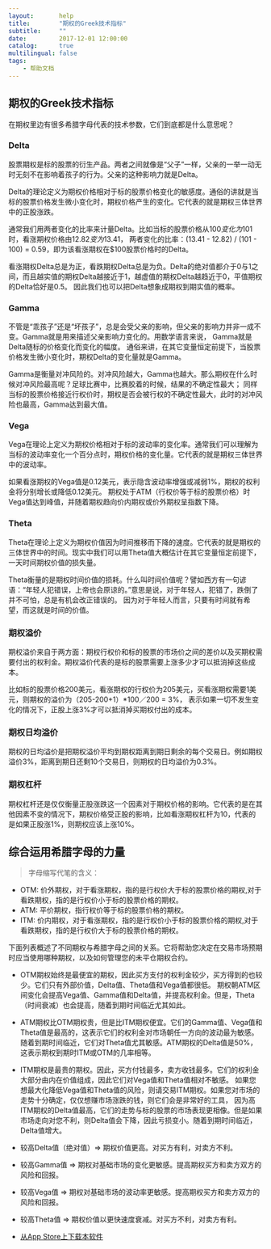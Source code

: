 ```yaml
---
layout:       help
title:        "期权的Greek技术指标"
subtitle:     ""
date:         2017-12-01 12:00:00
catalog:      true
multilingual: false
tags:
    - 帮助文档
---
```



## 期权的Greek技术指标

在期权里边有很多希腊字母代表的技术参数，它们到底都是什么意思呢？

### Delta

股票期权是标的股票的衍生产品。两者之间就像是“父子”一样，父亲的一举一动无时无刻不在影响着孩子的行为。父亲的这种影响力就是Delta。

Delta的理论定义为期权价格相对于标的股票价格变化的敏感度。通俗的讲就是当标的股票价格发生微小变化时，期权价格产生的变化。它代表的就是期权三体世界中的正股涨跌。

通常我们用两者变化的比率来计量Delta。比如当标的股票价格从$100变化为$101时，看涨期权价格由$12.82变为$13.41，
两者变化的比率：(13.41 - 12.82) / (101 - 100) = 0.59，即为该看涨期权在$100股票价格时的Delta。

看涨期权Delta总是为正，看跌期权Delta总是为负。Delta的绝对值都介于0与1之间，而且越实值的期权Delta越接近于1，越虚值的期权Delta越趋近于0，平值期权的Delta恰好是0.5。
因此我们也可以把Delta想象成期权到期实值的概率。

### Gamma

不管是“乖孩子”还是“坏孩子”，总是会受父亲的影响，但父亲的影响力并非一成不变。Gamma就是用来描述父亲影响力变化的。用数学语言来说， Gamma就是Delta随标的价格变化而变化的幅度。
通俗来讲，在其它变量恒定前提下，当股票价格发生微小变化时，期权Delta的变化量就是Gamma。

Gamma是衡量对冲风险的。对冲风险越大，Gamma也越大。那么期权在什么时候对冲风险最高呢？足球比赛中，比赛胶着的时候，结果的不确定性最大；
同样当标的股票价格接近行权价时，期权是否会被行权的不确定性最大，此时的对冲风险也最高，Gamma达到最大值。

### Vega

Vega在理论上定义为期权价格相对于标的波动率的变化率。通常我们可以理解为当标的波动率变化一个百分点时，期权价格的变化量。它代表的就是期权三体世界中的波动率。

如果看涨期权的Vega值是0.12美元，表示隐含波动率增强或减弱1%，期权的权利金将分别增长或降低0.12美元。
期权处于ATM（行权价等于标的股票价格）时Vega值达到峰值，并随着期权趋向价内期权或价外期权呈指数下降。

### Theta

Theta在理论上定义为期权价值因为时间推移而下降的速度。它代表的就是期权的三体世界中的时间。现实中我们可以用Theta值大概估计在其它变量恒定前提下，一天时间期权价值的损失量。

Theta衡量的是期权时间价值的损耗。什么叫时间价值呢？譬如西方有一句谚语：“年轻人犯错误，上帝也会原谅的。”意思是说，对于年轻人，犯错了，跌倒了并不可怕，总是有机会改正错误的。
因为对于年轻人而言，只要有时间就有希望，而这就是时间的价值。

### 期权溢价

期权溢价来自于两方面：期权行权价和标的股票的市场价之间的差价以及买期权需要付出的权利金。期权溢价代表的是标的股票需要上涨多少才可以抵消掉这些成本。

比如标的股票价格200美元，看涨期权的行权价为205美元，买看涨期权需要1美元，则期权的溢价为（205-200+1）*100／200 = 3%，
表示如果一切不发生变化的情况下，正股上涨3%才可以抵消掉买期权付出的成本。

### 期权日均溢价

期权的日均溢价是把期权溢价平均到期权距离到期日剩余的每个交易日。例如期权溢价3%，距离到期日还剩10个交易日，则期权的日均溢价为0.3%。

### 期权杠杆

期权杠杆还是仅仅衡量正股涨跌这一个因素对于期权价格的影响。它代表的是在其他因素不变的情况下，期权价格受正股的影响，比如看涨期权杠杆为10，代表的是如果正股涨1%，则期权应该上涨10%。

## 综合运用希腊字母的力量

>  字母缩写代笔的含义：
   * OTM: 价外期权，对于看涨期权，指的是行权价大于标的股票价格的期权,对于看跌期权，指的是行权价小于标的股票价格的期权。
   * ATM: 平价期权，指行权价等于标的股票价格的期权。
   * ITM: 价内期权，对于看涨期权，指的是行权价小于标的股票价格的期权,对于看跌期权，指的是行权价大于标的股票价格的期权。

下面列表概述了不同期权与希腊字母之间的关系。它将帮助您决定在交易市场预期时应当使用哪种期权，以及如何管理您的未平仓期权合约。

* OTM期权始终是最便宜的期权，因此买方支付的权利金较少，买方得到的也较少。它们只有外部价值，Delta值、Theta值和Vega值都很低。
期权朝ATM区间变化会提高Vega值、Gamma值和Delta值，并提高权利金。但是，Theta（时间衰减）也会提高，随着到期时间临近尤其如此。

* ATM期权比OTM期权贵，但是比ITM期权便宜。它们的Gamma值、Vega值和Theta值是最高的，这表示它们的权利金对市场朝任一方向的波动最为敏感。
随着到期时间临近，它们对Theta值尤其敏感。ATM期权的Delta值是50%，这表示期权到期时ITM或OTM的几率相等。

* ITM期权是最贵的期权。因此，买方付钱最多，卖方收钱最多。它们的权利金大部分由内在价值组成，因此它们对Vega值和Theta值相对不敏感。
如果您想最大化降低Vega值和Theta值的风险，则请交易ITM期权。如果您对市场的走势十分确定，仅仅想赚市场涨跌的钱，则它们会是非常好的工具，
因为高ITM期权的Delta值最高，它们的走势与标的股票的市场表现更相像。但是如果市场走向对您不利，则Delta值会下降，因此亏损变小。随着到期时间临近，Delta值增大。

* 较高Delta值（绝对值）=> 期权价值更高。对买方有利，对卖方不利。
* 较高Gamma值 => 期权对基础市场的变化更敏感。提高期权买方和卖方双方的风险和回报。
* 较高Vega值 => 期权对基础市场的波动率更敏感。提高期权买方和卖方双方的风险和回报。
* 较高Theta值 => 期权价值以更快速度衰减。对买方不利，对卖方有利。


-  [从App Store上下载本软件][1]

[1]: http://itunes.apple.com/us/app/id1228960496